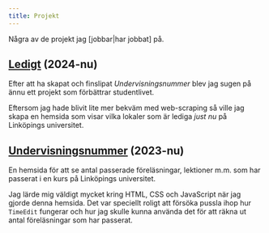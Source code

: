 ```yaml
---
title: Projekt
---
```


Några av de projekt jag [jobbar|har jobbat] på.

## [Ledigt](http://ledigt.samake.se) (2024-nu)

Efter att ha skapat och finslipat _Undervisningsnummer_ blev jag sugen på ännu ett projekt som förbättrar studentlivet.

Eftersom jag hade blivit lite mer bekväm med web-scraping så ville jag skapa en hemsida som visar vilka lokaler som är lediga _just nu_ på Linköpings universitet.

## [Undervisningsnummer](http://un.samake.se) (2023-nu)

En hemsida för att se antal passerade föreläsningar, lektioner m.m. som har passerat i en kurs på Linköpings universitet.

Jag lärde mig väldigt mycket kring HTML, CSS och JavaScript när jag gjorde denna hemsida. Det var speciellt roligt att försöka pussla ihop hur `TimeEdit` fungerar och hur jag skulle kunna använda det för att räkna ut antal föreläsningar som har passerat.
